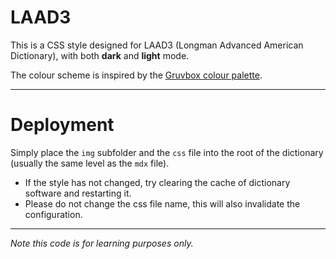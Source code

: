 # LAAD3

This is a CSS style designed for LAAD3 (Longman Advanced American Dictionary), with both **dark** and **light** mode.

The colour scheme is inspired by the [Gruvbox colour palette](https://github.com/morhetz/gruvbox.git).

---

# Deployment

Simply place the `img` subfolder and the `css` file into the root of the dictionary (usually the same level as the `mdx` file).

- If the style has not changed, try clearing the cache of dictionary software and restarting it. 
- Please do not change the css file name, this will also invalidate the configuration.

---

*Note this code is for learning purposes only.*
